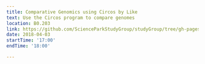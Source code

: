 ```yaml
---
title: Comparative Genomics using Circos by Like
text: Use the Circos program to compare genomes
location: B0.203
link: https://github.com/ScienceParkStudyGroup/studyGroup/tree/gh-pages/lessons/20180402_Circos_Like
date: 2018-04-03
startTime: '17:00'
endTime: '18:00'

---
```


